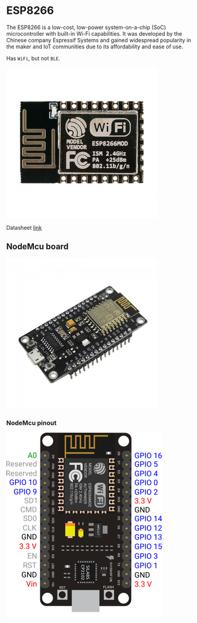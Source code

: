 # ESP8266
The ESP8266 is a low-cost, low-power system-on-a-chip (SoC) microcontroller with built-in Wi-Fi capabilities. It was developed by the Chinese company Espressif Systems and gained widespread popularity in the maker and IoT communities due to its affordability and ease of use.

Has `WiFi`, but not `BLE`.

![esp8266](./assets/esp8266mod.jpg)

Datasheet [link](./assets/esp8266-datasheet.pdf)


## NodeMcu board
![nodemcu](./assets/nodemcu-esp8266.jpg)

### NodeMcu pinout
![nodemcu pinout](./assets/nodemcu-esp8266-pinout.webp)